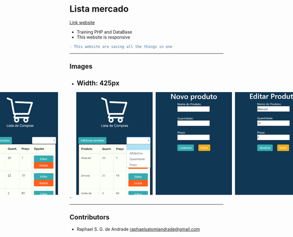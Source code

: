 # Lista mercado

[Link website](https://listamercado-teste.000webhostapp.com/)

- Training PHP and DataBase
- This website is responsive 
```diff
- This website are saving all the things in one
```
---
## Images
- <h2>Width: 425px</h2>
<div style="display: flex; justify-content: center">
 <img style="margin-right: 50px;"src="images/site_425.png" width="250" height="337">
 <img src="images/site_425_filtro.png" width="250" height="337" style="margin-left: 10px">
 <img src="images/site_425_add.png" width="250" height="337" style="margin-left: 10px">
 <img src="images/site_425_update.png" width="250" height="337" style="margin-left: 10px">
</div>-
 




---
## Contributors

- Raphael S. G. de Andrade <raphaelsatomiandrade@gmail.com>


